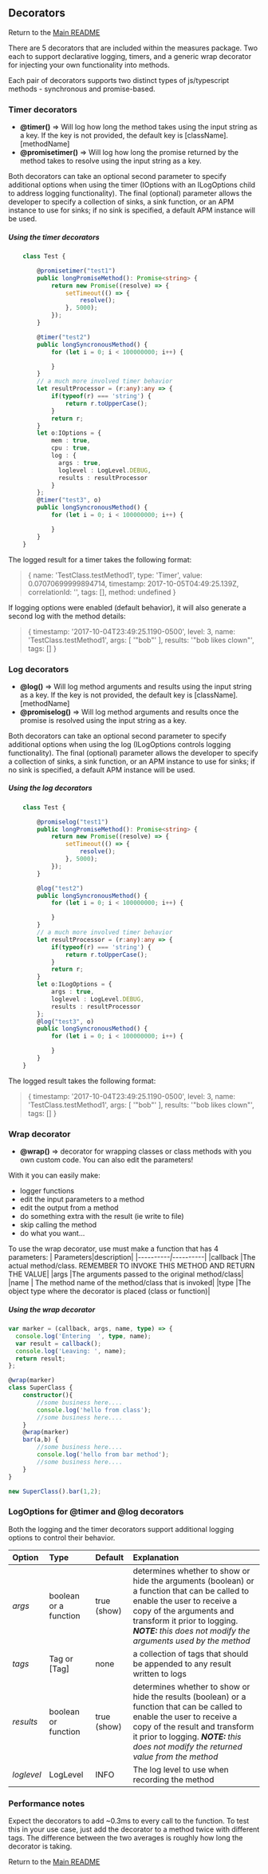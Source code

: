## Decorators
Return to the [Main README](../README.md)

There are 5 decorators that are included within the measures package.  Two each to support declarative logging, timers, and a generic wrap decorator for injecting your own functionality into methods.

Each pair of decorators supports two distinct types of js/typescript methods - synchronous and promise-based.

### Timer decorators
* **@timer()** => Will log how long the method takes using the input string as a key. If the key is not provided, the default key is [className].[methodName]
* **@promisetimer()** => Will log how long the promise returned by the method takes to resolve using the input string as a key.

Both decorators can take an optional second parameter to specify additional options when using the timer (IOptions with an ILogOptions child to address logging functionality).  The final (optional) parameter allows the developer to specify a collection of sinks, a sink function, or an APM instance to use for sinks; if no sink is specified, a default APM instance will be used.

##### Using the timer decorators
```typescript
    class Test {

        @promisetimer("test1")
        public longPromiseMethod(): Promise<string> {
            return new Promise((resolve) => {
                setTimeout(() => {
                    resolve();
                }, 5000);
            });
        }

        @timer("test2")
        public longSyncronousMethod() {
            for (let i = 0; i < 100000000; i++) {

            }
        }
        // a much more involved timer behavior
        let resultProcessor = (r:any):any => {
            if(typeof(r) === 'string') {
                return r.toUpperCase();
            }
            return r;
        }
        let o:IOptions = {
            mem : true,
            cpu : true,
            log : {
              args : true,
              loglevel : LogLevel.DEBUG,
              results : resultProcessor
            }
        };
        @timer("test3", o)
        public longSyncronousMethod() {
            for (let i = 0; i < 100000000; i++) {

            }
        }
    }
```
The logged result for a timer takes the following format:
>{ name: 'TestClass.testMethod1',
  type: 'Timer',
  value: 0.07070699999894714,
  timestamp: 2017-10-05T04:49:25.139Z,
  correlationId: '',
  tags: [],
  method: undefined }

If logging options were enabled (default behavior), it will also generate a second log with the method details:
>{ timestamp: '2017-10-04T23:49:25.1190-0500',
  level: 3,
  name: 'TestClass.testMethod1',
  args: [ '"bob"' ],
  results: '"bob likes clown"',
  tags: [] }

### Log decorators
* **@log()** => Will log method arguments and results using the input string as a key. If the key is not provided, the default key is [className].[methodName]
* **@promiselog()** => Will log method arguments and results once the promise is resolved using the input string as a key.

Both decorators can take an optional second parameter to specify additional options when using the log (ILogOptions controls logging functionality).  The final (optional) parameter allows the developer to specify a collection of sinks, a sink function, or an APM instance to use for sinks; if no sink is specified, a default APM instance will be used.

##### Using the log decorators
```typescript
    class Test {

        @promiselog("test1")
        public longPromiseMethod(): Promise<string> {
            return new Promise((resolve) => {
                setTimeout(() => {
                    resolve();
                }, 5000);
            });
        }

        @log("test2")
        public longSyncronousMethod() {
            for (let i = 0; i < 100000000; i++) {

            }
        }
        // a much more involved timer behavior
        let resultProcessor = (r:any):any => {
            if(typeof(r) === 'string') {
                return r.toUpperCase();
            }
            return r;
        }
        let o:ILogOptions = {
            args : true,
            loglevel : LogLevel.DEBUG,
            results : resultProcessor
        };
        @log("test3", o)
        public longSyncronousMethod() {
            for (let i = 0; i < 100000000; i++) {

            }
        }
    }
```
The logged result takes the following format:
>{ timestamp: '2017-10-04T23:49:25.1190-0500',
  level: 3,
  name: 'TestClass.testMethod1',
  args: [ '"bob"' ],
  results: '"bob likes clown"',
  tags: [] }

### Wrap decorator
* **@wrap()** => decorator for wrapping classes or class methods with you own custom code. You can also edit the parameters!

With it you can easily make:
  * logger functions
  * edit the input parameters to a method
  * edit the output from a method
  * do something extra with the result (ie write to file)
  * skip calling the method
  * do what you want...

To use the wrap decorator, use must make a function that has 4 parameters:
| Parameters|description|
|*----------|*----------|
|callback   |The actual method/class. REMEMBER TO INVOKE THIS METHOD AND RETURN THE VALUE|
|args       |The arguments passed to the original method/class|
|name       | The method name of the method/class that is invoked|
|type       |The object type where the decorator is placed (class or function)|

##### Using the wrap decorator
```typescript
var marker = (callback, args, name, type) => {
  console.log('Entering  ', type, name);
  var result = callback();
  console.log('Leaving: ', name);
  return result;
};

@wrap(marker)
class SuperClass {
    constructor(){
        //some business here....
        console.log('hello from class');
        //some business here....
    }
    @wrap(marker)
    bar(a,b) {
        //some business here....
        console.log('hello from bar method');
        //some business here....
    }
}

new SuperClass().bar(1,2);
```


### LogOptions for @timer and @log decorators
Both the logging and the timer decorators support additional logging options to control their behavior.

| Option        | Type           | Default | Explanation  |
|:------------- |:-------------|:----|:-----|
| *args*| boolean or a function | true (show) | determines whether to show or hide the arguments (boolean) or a function that can be called to enable the user to receive a copy of the arguments and transform it prior to logging.  _**NOTE:** this does not modify the arguments used by the method_ |
| *tags*      | Tag or [Tag]      | none | a collection of tags that should be appended to any result written to logs |
| *results* | boolean or function      |    true (show) | determines whether to show or hide the results (boolean) or a function that can be called to enable the user to receive a copy of the result and transform it prior to logging.  _**NOTE:** this does not modify the returned value from the method_ |
| *loglevel* | LogLevel      |    INFO | The log level to use when recording the method |

### Performance notes
Expect the decorators to add ~0.3ms to every call to the function.  To test this in your use case, just add the decorator to a method twice with different tags.  The difference between the two averages is roughly how long the decorator is taking.

Return to the [Main README](../README.md)